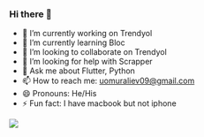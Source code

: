 ### Hi there 👋

- 🔭 I’m currently working on Trendyol
- 🌱 I’m currently learning Bloc
- 👯 I’m looking to collaborate on Trendyol
- 🤔 I’m looking for help with Scrapper
- 💬 Ask me about Flutter, Python
- 📫 How to reach me: uomuraliev09@gmail.com
- 😄 Pronouns: He/His
- ⚡ Fun fact: I have macbook but not iphone
 <img src="https://github-readme-stats.vercel.app/api?username=usikorumv&theme=radica"/>
